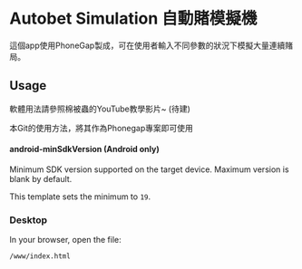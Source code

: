 # Autobet Simulation 自動賭模擬機

這個app使用PhoneGap製成，可在使用者輸入不同參數的狀況下模擬大量連續賭局。
			   
## Usage
軟體用法請參照棉被蟲的YouTube教學影片~
(待建)

本Git的使用方法，將其作為Phonegap專案即可使用

#### android-minSdkVersion (Android only)

Minimum SDK version supported on the target device. Maximum version is blank by default.

This template sets the minimum to `19`.


### Desktop

In your browser, open the file:

    /www/index.html

